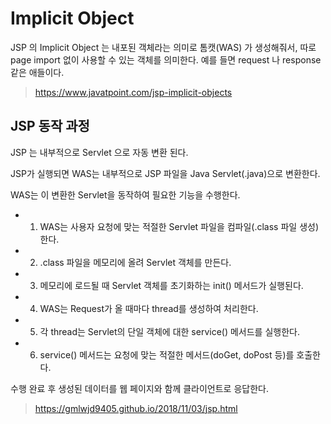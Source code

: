 # Implicit Object

JSP 의 Implicit Object 는 내포된 객체라는 의미로 톰캣(WAS) 가 생성해줘서, 따로 page import 없이 사용할 수 있는 객체를 의미한다. 예를 들면 request 나 response 같은 애들이다.

> https://www.javatpoint.com/jsp-implicit-objects

## JSP 동작 과정

JSP 는 내부적으로 Servlet 으로 자동 변환 된다.

JSP가 실행되면 WAS는 내부적으로 JSP 파일을 Java Servlet(.java)으로 변환한다.

WAS는 이 변환한 Servlet을 동작하여 필요한 기능을 수행한다.

- 1) WAS는 사용자 요청에 맞는 적절한 Servlet 파일을 컴파일(.class 파일 생성)한다.
- 2) .class 파일을 메모리에 올려 Servlet 객체를 만든다.
- 3) 메모리에 로드될 때 Servlet 객체를 초기화하는 init() 메서드가 실행된다.
- 4) WAS는 Request가 올 때마다 thread를 생성하여 처리한다.
- 5) 각 thread는 Servlet의 단일 객체에 대한 service() 메서드를 실행한다.
- 6) service() 메서드는 요청에 맞는 적절한 메서드(doGet, doPost 등)를 호출한다.

수행 완료 후 생성된 데이터를 웹 페이지와 함께 클라이언트로 응답한다.

> https://gmlwjd9405.github.io/2018/11/03/jsp.html

